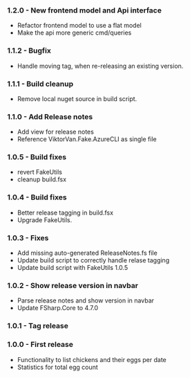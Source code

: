 ### 1.2.0 - New frontend model and Api interface
* Refactor frontend model to use a flat model
* Make the api more generic cmd/queries

### 1.1.2 - Bugfix
* Handle moving tag, when re-releasing an existing version.

### 1.1.1 - Build cleanup
* Remove local nuget source in build script.

### 1.1.0 - Add Release notes
* Add view for release notes
* Reference ViktorVan.Fake.AzureCLI as single file 

### 1.0.5 - Build fixes
* revert FakeUtils
* cleanup build.fsx

### 1.0.4 - Build fixes
* Better release tagging in build.fsx
* Upgrade FakeUtils.

### 1.0.3 - Fixes
* Add missing auto-generated ReleaseNotes.fs file
* Update build script to correctly handle relase tagging
* Update build script with FakeUtils 1.0.5

### 1.0.2 - Show release version in navbar
* Parse release notes and show version in navbar
* Update FSharp.Core to 4.7.0

### 1.0.1 - Tag release 

### 1.0.0 - First release
* Functionality to list chickens and their eggs per date
* Statistics for total egg count
